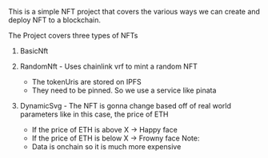 This is a simple NFT project that covers the various ways we can create and deploy NFT to a blockchain.

The Project covers three types of NFTs
1. BasicNft
2. RandomNft - Uses chainlink vrf to mint a random NFT
    - The tokenUris are stored on IPFS 
    - They need to be pinned. So we use a service like pinata

3. DynamicSvg - The NFT is gonna change based off of real world parameters like in this case, the price of ETH
    - If the price of ETH is above X -> Happy face
    - If the price of ETH is below X -> Frowny face
    Note:     
    - Data is onchain so it is much more expensive

